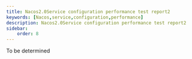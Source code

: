 ```yaml
---
title: Nacos2.0Service configuration performance test report2
keywords: [Nacos,service,configuration,performance]
description: Nacos2.0Service configuration performance test report2
sidebar:
    order: 8
---
```


To be determined